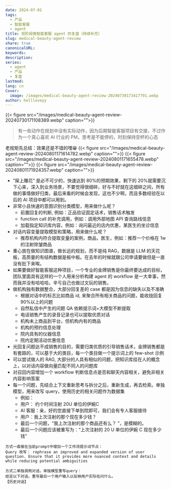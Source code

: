 ```yaml
---
date: 2024-07-01
tags:
  - 产品
  - 智能客服
  - agent
title: 现阶段做智能客服 agent 的复盘（持续补充）
slug: medical-beauty-agent-review
share: true
canonicalURL: 
keywords: 
description: 
series:
  - agent
  - 产品
  - 复盘
lastmod: 
lang: cn
Cover:
  image: /images/medical-beauty-agent-review-20240730173417791.webp
author: hellloveyy
---
```




{{< figure src="/images/medical-beauty-agent-review-20240730171108389.webp" caption="">}}

> 有一些动作在规划中没有实际动作，因为后期智能客服项目有交接，不过作为一个真心喜欢 AI 行业的 PM，思考是不能停的，时刻保持空杯的心态

老规矩先总结：效果还是不错的嘿😁
{{< figure src="/images/medical-beauty-agent-review-20240801171614782.webp" caption="">}}
{{< figure src="/images/medical-beauty-agent-review-20240801171655478.webp" caption="">}}
{{< figure src="/images/medical-beauty-agent-review-20240801171924357.webp" caption="">}}

- “屎上雕花“ 是必不可少的，快速达到 80%的预期效果，剩下的 20%就需要沉下心来，深入到业务场景，不要觉得很细碎，好与不好就在这细碎之间，所有做的事情做好归类，最后来看的时候会发现，这也不少啊，而且多数经验在以后的 AI 项目中都可以用到。
- 非常小且快速的意图识别分类模型，用来做什么呢？
	- 前置回复的判断, 例如：正品验证固定话术，销售话术触发
	- function call 的补充调用，例如：调用外部地图 API 查询路线信息
	- 加载指定知识库内容，例如：询问最近的店内优惠，某医生的坐诊信息
- 对话内容变量提取模型和策略，用来做什么呢？
	- 推荐机构内符合提取变量的案例，商品，医生，例如：推荐一个价格在 1w 的注射除皱商品
- 重心放在做知识图谱，做长远的规划，而不是纯 RAG，数据是 LLM 的天花板，高质量的有结构数据是板中板。在去年的时候就跟公司申请要做但是一直没有批下来唉。
- 如果要做好智能客服这种项目，一个专业的金牌销售是你最终要达成的目标，团队里面具有这样的一个人用来分析构建 agent 的 workflow 是一大幸事，然而我并没有哈哈哈，辛亏自己也做过文玩的销售。
- 做机构独有数据整合，大部分回复差的 case 都是因为信息的缺失以及不准确
	- 根据对话中的标志比如商品 id, 来聚合所有相关商品的问题，能收拢回复 90%以上的问题
	- 自然私信中产生的问题 QA 依赖提示词+大模型不断提取
	- 电话销售产生的录音记录也可以提取优质对话
	- 机构未上商品到平台，但机构内有的商品 
	- 机构的预约信息处理 
	- 院内具有的仪器信息 
	- 院内定期活动优惠信息
- 光回复问题达不成销售的目的，需要归类优质的引导销售话术，金牌销售都是有套路的，可以基于大的类目，每一个类目做一个提示词上的 few-shot 示例
- 可以尝试做人的 RAG, 大部分的人具有相似的问题，把知识库挂在人的概念上，以对话内容做向量匹配不同人的问题库
- 对召回内容增加一个 workflow 判断信息点是否和聊天内容相关，避免非相关内容影响答案
- 每一个问题，先结合上下文重新思考与拆分之后，重新生成，再去检索。单独模型，用来改写 query，使用历史的相关问题作为数据集  
	- 例如：
	- 用户： 约个时间注射 20U 单位的伊婉C
	- AI 客服：亲，好的您直接下单到院即可，我们会有专人客服接待 
	- 用户：我上次注射的那个现在多少钱？ 
	- 最后一个问题，“我上次注射的那个商品还有么？ ”，是模糊的。
	- 最后一个问题应该被重写为：“上次注射的 20 U 单位的伊婉 C 现在多少钱”

```
方式一直接在当前prompt中增加一个工作流提示词节点：
Query 改写： rephrase an improved and expanded version of user question. Ensure that it provides more nuanced context and details while reducing potential ambiguities  

方式二单独调用对话，单独模型重写query：
给定以下对话，重写最后一个用户输入以反映用户实际在问什么。
【历史对话】
```
